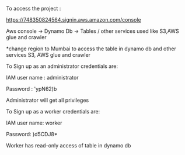 To access the project :

https://748350824564.signin.aws.amazon.com/console

Aws console -> Dynamo Db -> Tables / other services used like S3,AWS glue and crawler

*change region to Mumbai to access the table in dynamo db and other services S3, AWS glue and crawler



To Sign up as an administrator credentials are:

IAM user name : administrator

Password : 'ypN62)b

Administrator will get all privileges



To Sign up as a worker credentials are:

IAM user name: worker

Password: )d5CDJ8*

Worker has read-only access of table in dynamo db
